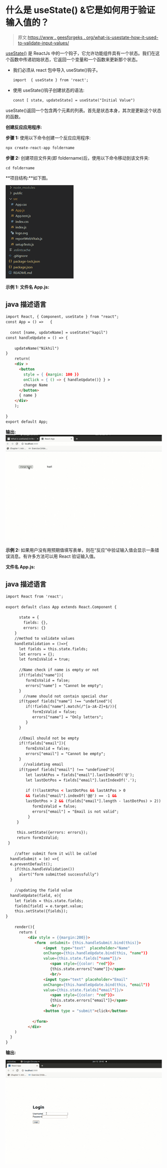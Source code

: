 # 什么是 useState() &它是如何用于验证输入值的？

> 原文:[https://www . geesforgeks . org/what-is-usestate-how-it-used-to-validate-input-values/](https://www.geeksforgeeks.org/what-is-usestate-how-it-has-been-used-to-validate-input-values/)

[useState()](https://www.geeksforgeeks.org/reactjs-usestate-hook/) 是 ReactJs 中的一个钩子，它允许功能组件具有一个状态。我们在这个函数中传递初始状态，它返回一个变量和一个函数来更新那个状态。

*   我们必须从 react 包中导入 useState()钩子。

    ```html
    import  { useState } from 'react';
    ```

*   使用 useState()钩子创建状态的语法:

    ```html
    const [ state, updateState] = useState("Initial Value")
    ```

useState()返回一个包含两个元素的列表。首先是状态本身，其次是更新这个状态的函数。

**创建反应应用程序:**

**步骤 1:** 使用以下命令创建一个反应应用程序:

```html
npx create-react-app foldername
```

**步骤 2:** 创建项目文件夹(即 foldername)后，使用以下命令移动到该文件夹:

```html
cd foldername
```

**项目结构:**如下图。

![](img/dde23492879615beb63eb041f2fbcd45.png)

**示例 1:**
**文件名 App.js:**

## java 描述语言

```html
import React, { Component, useState } from "react";
const App = () =>   {

  const [name, updateName] = useState("kapil")
const handleUpdate = () => {

    updateName("Nikhil")
}
    return(
    <div >
      <button
        style = { {margin: 100 }}
        onClick = { () => { handleUpdate()} } >
        change Name
      </button>
      { name }
    </div>
    );

}
export default App;
```

**输出:**
![](img/74598f429b7dedb69553e95e2d5a13d2.png)

**示例 2:** 如果用户没有用预期值填写表单，则在“反应”中验证输入值会显示一条错误消息。有许多方法可以用 React 验证输入值。

**文件名 App.js:**

## java 描述语言

```html
import React from 'react';

export default class App extends React.Component {

      state = {
        fields: {},
        errors: {}
    }
    //method to validate values 
    handleValidation = ()=>{
      let fields = this.state.fields;
      let errors = {};
      let formIsValid = true;

      //Name check if name is empty or not
      if(!fields["name"]){
         formIsValid = false;
         errors["name"] = "Cannot be empty";
      }
        //name should not contain special char
      if(typeof fields["name"] !== "undefined"){
         if(!fields["name"].match(/^[a-zA-Z]+$/)){
            formIsValid = false;
            errors["name"] = "Only letters";
         }        
      }

      //Email should not be empty
      if(!fields["email"]){
         formIsValid = false;
         errors["email"] = "Cannot be empty";
      }
        //validating email
      if(typeof fields["email"] !== "undefined"){
         let lastAtPos = fields["email"].lastIndexOf('@');
         let lastDotPos = fields["email"].lastIndexOf('.');

         if (!(lastAtPos < lastDotPos && lastAtPos > 0
         && fields["email"].indexOf('@@') == -1 && 
         lastDotPos > 2 && (fields["email"].length - lastDotPos) > 2)) {
            formIsValid = false;
            errors["email"] = "Email is not valid";
          }
     }  

     this.setState({errors: errors});
     return formIsValid;
 }

    //after submit form it will be called
  handleSubmit = (e) =>{
  e.preventDefault();
    if(this.handleValidation())
      alert("form submitted successfully")
  }

    //updating the field value
  handleUpdate(field, e){         
    let fields = this.state.fields;
    fields[field] = e.target.value;        
    this.setState({fields});
}

    render(){
      return (
          <div style = {{margin:200}}>           
             <form  onSubmit= {this.handleSubmit.bind(this)}>
                 <input  type="text"  placeholder="Name" 
                 onChange={this.handleUpdate.bind(this, "name")} 
                 value={this.state.fields["name"]}/>
                    <span style={{color: "red"}}>
                    {this.state.errors["name"]}</span>
                    <br/>
                 <input type="text" placeholder="Email" 
                 onChange={this.handleUpdate.bind(this, "email")} 
                 value={this.state.fields["email"]}/>
                    <span style={{color: "red"}}>
                    {this.state.errors["email"]}</span>
                    <br/>
                 <button type = "submit">click</button>

            </form>
          </div>
    )
  }
}
```

**输出:**

![](img/d5b61d7d298becd516cb91bdab52eca7.png)
